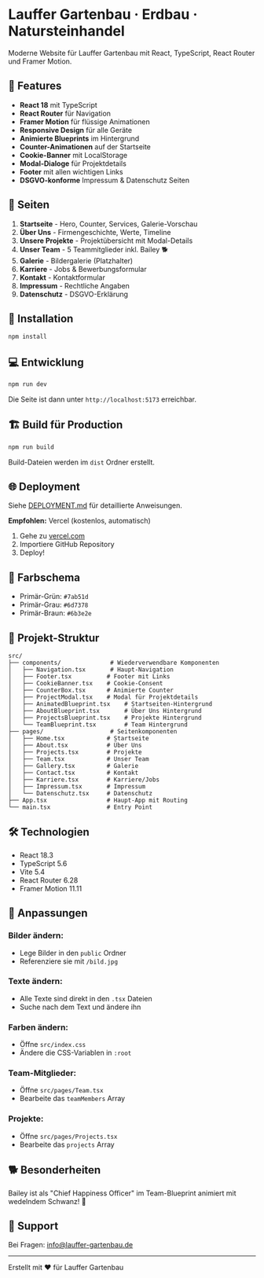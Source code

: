 # Lauffer Gartenbau · Erdbau · Natursteinhandel

Moderne Website für Lauffer Gartenbau mit React, TypeScript, React Router und Framer Motion.

## 🌟 Features

- **React 18** mit TypeScript
- **React Router** für Navigation
- **Framer Motion** für flüssige Animationen
- **Responsive Design** für alle Geräte
- **Animierte Blueprints** im Hintergrund
- **Counter-Animationen** auf der Startseite
- **Cookie-Banner** mit LocalStorage
- **Modal-Dialoge** für Projektdetails
- **Footer** mit allen wichtigen Links
- **DSGVO-konforme** Impressum & Datenschutz Seiten

## 📄 Seiten

1. **Startseite** - Hero, Counter, Services, Galerie-Vorschau
2. **Über Uns** - Firmengeschichte, Werte, Timeline
3. **Unsere Projekte** - Projektübersicht mit Modal-Details
4. **Unser Team** - 5 Teammitglieder inkl. Bailey 🐕
5. **Galerie** - Bildergalerie (Platzhalter)
6. **Karriere** - Jobs & Bewerbungsformular
7. **Kontakt** - Kontaktformular
8. **Impressum** - Rechtliche Angaben
9. **Datenschutz** - DSGVO-Erklärung

## 🚀 Installation

```bash
npm install
```

## 💻 Entwicklung

```bash
npm run dev
```

Die Seite ist dann unter `http://localhost:5173` erreichbar.

## 🏗️ Build für Production

```bash
npm run build
```

Build-Dateien werden im `dist` Ordner erstellt.

## 🌐 Deployment

Siehe [DEPLOYMENT.md](./DEPLOYMENT.md) für detaillierte Anweisungen.

**Empfohlen:** Vercel (kostenlos, automatisch)
1. Gehe zu [vercel.com](https://vercel.com)
2. Importiere GitHub Repository
3. Deploy!

## 🎨 Farbschema

- Primär-Grün: `#7ab51d`
- Primär-Grau: `#6d7378`
- Primär-Braun: `#6b3e2e`

## 📁 Projekt-Struktur

```
src/
├── components/              # Wiederverwendbare Komponenten
│   ├── Navigation.tsx       # Haupt-Navigation
│   ├── Footer.tsx          # Footer mit Links
│   ├── CookieBanner.tsx    # Cookie-Consent
│   ├── CounterBox.tsx      # Animierte Counter
│   ├── ProjectModal.tsx    # Modal für Projektdetails
│   ├── AnimatedBlueprint.tsx    # Startseiten-Hintergrund
│   ├── AboutBlueprint.tsx       # Über Uns Hintergrund
│   ├── ProjectsBlueprint.tsx    # Projekte Hintergrund
│   └── TeamBlueprint.tsx        # Team Hintergrund
├── pages/                   # Seitenkomponenten
│   ├── Home.tsx            # Startseite
│   ├── About.tsx           # Über Uns
│   ├── Projects.tsx        # Projekte
│   ├── Team.tsx            # Unser Team
│   ├── Gallery.tsx         # Galerie
│   ├── Contact.tsx         # Kontakt
│   ├── Karriere.tsx        # Karriere/Jobs
│   ├── Impressum.tsx       # Impressum
│   └── Datenschutz.tsx     # Datenschutz
├── App.tsx                 # Haupt-App mit Routing
└── main.tsx                # Entry Point
```

## 🛠️ Technologien

- React 18.3
- TypeScript 5.6
- Vite 5.4
- React Router 6.28
- Framer Motion 11.11

## 📝 Anpassungen

### Bilder ändern:
- Lege Bilder in den `public` Ordner
- Referenziere sie mit `/bild.jpg`

### Texte ändern:
- Alle Texte sind direkt in den `.tsx` Dateien
- Suche nach dem Text und ändere ihn

### Farben ändern:
- Öffne `src/index.css`
- Ändere die CSS-Variablen in `:root`

### Team-Mitglieder:
- Öffne `src/pages/Team.tsx`
- Bearbeite das `teamMembers` Array

### Projekte:
- Öffne `src/pages/Projects.tsx`
- Bearbeite das `projects` Array

## 🐕 Besonderheiten

Bailey ist als "Chief Happiness Officer" im Team-Blueprint animiert mit wedelndem Schwanz! 🐾

## 📧 Support

Bei Fragen: info@lauffer-gartenbau.de

---

Erstellt mit ❤️ für Lauffer Gartenbau

